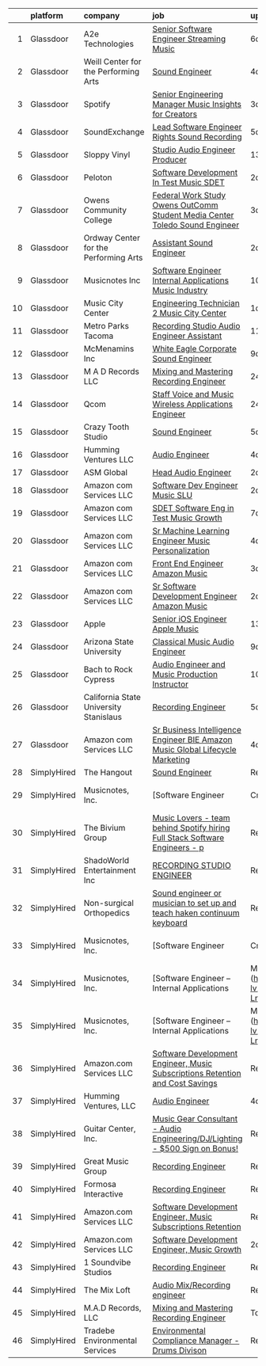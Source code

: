 

|    | platform    | company                                | job                                                                                                                                                                                                                                                                                                                                                                                                                                                                                                                                                                                                                                                                                                                                                                                                                                                                                                                                                                                                                                                                                                                                                                                                                                                                                                                                                     | update_time   | location                       |
|---:|:------------|:---------------------------------------|:--------------------------------------------------------------------------------------------------------------------------------------------------------------------------------------------------------------------------------------------------------------------------------------------------------------------------------------------------------------------------------------------------------------------------------------------------------------------------------------------------------------------------------------------------------------------------------------------------------------------------------------------------------------------------------------------------------------------------------------------------------------------------------------------------------------------------------------------------------------------------------------------------------------------------------------------------------------------------------------------------------------------------------------------------------------------------------------------------------------------------------------------------------------------------------------------------------------------------------------------------------------------------------------------------------------------------------------------------------|:--------------|:-------------------------------|
|  1 | Glassdoor   | A2e Technologies                       | [Senior Software Engineer  Streaming Music ](https://www.glassdoor.com/partner/jobListing.htm?pos=126&ao=1136043&s=58&guid=00000182bf30510bbe0b7aef9db0c4fb&src=GD_JOB_AD&t=SR&vt=w&ea=1&cs=1_4fb22e89&cb=1661064991474&jobListingId=1008070692080&jrtk=3-0-1gavj0kehkhq9801-1gavj0kf1g2ok800-d22245dfa3e12a86-)                                                                                                                                                                                                                                                                                                                                                                                                                                                                                                                                                                                                                                                                                                                                                                                                                                                                                                                                                                                                                                        | 6d            | Seattle, WA                    |
|  2 | Glassdoor   | Weill Center for the Performing Arts   | [Sound Engineer](https://www.glassdoor.com/partner/jobListing.htm?pos=111&ao=1136043&s=58&guid=00000182bf30510bbe0b7aef9db0c4fb&src=GD_JOB_AD&t=SR&vt=w&ea=1&cs=1_302da4d6&cb=1661064991473&jobListingId=1008073732344&jrtk=3-0-1gavj0kehkhq9801-1gavj0kf1g2ok800-4906a36905a240fe-)                                                                                                                                                                                                                                                                                                                                                                                                                                                                                                                                                                                                                                                                                                                                                                                                                                                                                                                                                                                                                                                                    | 4d            | Sheboygan, WI                  |
|  3 | Glassdoor   | Spotify                                | [Senior Engineering Manager  Music Insights for Creators](https://www.glassdoor.com/partner/jobListing.htm?pos=120&ao=1136043&s=58&guid=00000182bf30510bbe0b7aef9db0c4fb&src=GD_JOB_AD&t=SR&vt=w&cs=1_59a2e0b5&cb=1661064991474&jobListingId=1008076493793&jrtk=3-0-1gavj0kehkhq9801-1gavj0kf1g2ok800-fefaf5b0f0c6d0af-)                                                                                                                                                                                                                                                                                                                                                                                                                                                                                                                                                                                                                                                                                                                                                                                                                                                                                                                                                                                                                                | 3d            | New York, NY                   |
|  4 | Glassdoor   | SoundExchange                          | [Lead Software Engineer  Rights Sound Recording ](https://www.glassdoor.com/partner/jobListing.htm?pos=121&ao=1136043&s=58&guid=00000182bf30510bbe0b7aef9db0c4fb&src=GD_JOB_AD&t=SR&vt=w&cs=1_7f6000ec&cb=1661064991474&jobListingId=1008071807412&jrtk=3-0-1gavj0kehkhq9801-1gavj0kf1g2ok800-b6c59cac365880ba-)                                                                                                                                                                                                                                                                                                                                                                                                                                                                                                                                                                                                                                                                                                                                                                                                                                                                                                                                                                                                                                        | 5d            | Remote                         |
|  5 | Glassdoor   | Sloppy Vinyl                           | [Studio Audio Engineer Producer](https://www.glassdoor.com/partner/jobListing.htm?pos=113&ao=1136043&s=58&guid=00000182bf30510bbe0b7aef9db0c4fb&src=GD_JOB_AD&t=SR&vt=w&ea=1&cs=1_c2baf6c2&cb=1661064991473&jobListingId=1008058941149&jrtk=3-0-1gavj0kehkhq9801-1gavj0kf1g2ok800-e48880e05b7ba1a4-)                                                                                                                                                                                                                                                                                                                                                                                                                                                                                                                                                                                                                                                                                                                                                                                                                                                                                                                                                                                                                                                    | 13d           | Clifton, NJ                    |
|  6 | Glassdoor   | Peloton                                | [Software Development In Test   Music  SDET ](https://www.glassdoor.com/partner/jobListing.htm?pos=119&ao=1136043&s=58&guid=00000182bf30510bbe0b7aef9db0c4fb&src=GD_JOB_AD&t=SR&vt=w&ea=1&cs=1_012405ad&cb=1661064991474&jobListingId=1008078798511&jrtk=3-0-1gavj0kehkhq9801-1gavj0kf1g2ok800-c188b00975dabe46-)                                                                                                                                                                                                                                                                                                                                                                                                                                                                                                                                                                                                                                                                                                                                                                                                                                                                                                                                                                                                                                       | 2d            | Atlanta, GA                    |
|  7 | Glassdoor   | Owens Community College                | [Federal Work Study  Owens OutComm Student Media Center Toledo  Sound Engineer](https://www.glassdoor.com/partner/jobListing.htm?pos=124&ao=1136043&s=58&guid=00000182bf30510bbe0b7aef9db0c4fb&src=GD_JOB_AD&t=SR&vt=w&cs=1_18acef91&cb=1661064991474&jobListingId=1008076523041&jrtk=3-0-1gavj0kehkhq9801-1gavj0kf1g2ok800-4ada3dd420aafbd1-)                                                                                                                                                                                                                                                                                                                                                                                                                                                                                                                                                                                                                                                                                                                                                                                                                                                                                                                                                                                                          | 3d            | Toledo, OH                     |
|  8 | Glassdoor   | Ordway Center for the Performing Arts  | [Assistant Sound Engineer](https://www.glassdoor.com/partner/jobListing.htm?pos=112&ao=1136043&s=58&guid=00000182bf30510bbe0b7aef9db0c4fb&src=GD_JOB_AD&t=SR&vt=w&ea=1&cs=1_de47d38b&cb=1661064991473&jobListingId=1008079532547&jrtk=3-0-1gavj0kehkhq9801-1gavj0kf1g2ok800-5856df3a239138d6-)                                                                                                                                                                                                                                                                                                                                                                                                                                                                                                                                                                                                                                                                                                                                                                                                                                                                                                                                                                                                                                                          | 2d            | Saint Paul, MN                 |
|  9 | Glassdoor   | Musicnotes  Inc                        | [Software Engineer   Internal Applications   Music Industry](https://www.glassdoor.com/partner/jobListing.htm?pos=101&ao=1110586&s=58&guid=00000182bf30510bbe0b7aef9db0c4fb&src=GD_JOB_AD&t=SR&vt=w&ea=1&cs=1_a537e498&cb=1661064991472&jobListingId=1008065664538&cpc=A0032DE20586B9BD&jrtk=3-0-1gavj0kehkhq9801-1gavj0kf1g2ok800-492ec6bce6fe8f5b--6NYlbfkN0AzOvrGu_UugWgn3GqKRF9Dlu_Ew02IZ-2nOt7BxrJX_eS0Bx3z2zJD9hjTiuV6ICBoU5iCl9aya2cnBFUAb-p4myPs5WVPjE4-GqauSIlGcRq-o3-6_qsVMbo9wMG7j-KOHW8OJtVYancnlGAJJWGYcaeIDSQox3Uu7dmHsHHGwptFlRTg43XJIuE7gG_IiUH96b0-GbUBzJQF2F70Ai0V1at1lqA2aWkrB7k6J8CoMGWYW_wt7NEkKrSdxBosP5-Bb4zXr_QrL-58pdzxkH78lF4m4M8Oup24yD9-OHFIOR6mI6dNP3A4IwuqVFpp6xqWKQUZZwut_WBvYQ1JRxGk_UiVOCTUhMBxDHBn-hzRBYAXq6Ut7vHvqC2cSv1u5Q0b05n6MniNLI1WTVOVCJyiuwVG3xluQvCx-fP5gKo18aP7Ne1nTeCPu_W60hg-OrjSgY3ViQ0zY0K-Mriyo-HZAKKS0lFJ8V4NbB9m7O8A6wbsCL4mr4Wu8vg9sDrpo4q3jhhyaQSbh1c9EZ9fK-mdBzAVKLwxFxAyrCxlc1Wilg%3D%3D)                                                                                                                                                                                                                                                                                                                                                                                                       | 10d           | Remote                         |
| 10 | Glassdoor   | Music City Center                      | [Engineering Technician 2   Music City Center](https://www.glassdoor.com/partner/jobListing.htm?pos=123&ao=1136043&s=58&guid=00000182bf30510bbe0b7aef9db0c4fb&src=GD_JOB_AD&t=SR&vt=w&ea=1&cs=1_eed6c86a&cb=1661064991474&jobListingId=1008081103182&jrtk=3-0-1gavj0kehkhq9801-1gavj0kf1g2ok800-7b7f49e13b736bab-)                                                                                                                                                                                                                                                                                                                                                                                                                                                                                                                                                                                                                                                                                                                                                                                                                                                                                                                                                                                                                                      | 1d            | Nashville, TN                  |
| 11 | Glassdoor   | Metro Parks Tacoma                     | [Recording Studio   Audio Engineer   Assistant](https://www.glassdoor.com/partner/jobListing.htm?pos=127&ao=1136043&s=58&guid=00000182bf30510bbe0b7aef9db0c4fb&src=GD_JOB_AD&t=SR&vt=w&cs=1_80ee3be0&cb=1661064991474&jobListingId=1008063971098&jrtk=3-0-1gavj0kehkhq9801-1gavj0kf1g2ok800-82c3ab8a888c22a7-)                                                                                                                                                                                                                                                                                                                                                                                                                                                                                                                                                                                                                                                                                                                                                                                                                                                                                                                                                                                                                                          | 11d           | Tacoma, WA                     |
| 12 | Glassdoor   | McMenamins  Inc                        | [White Eagle Corporate Sound Engineer](https://www.glassdoor.com/partner/jobListing.htm?pos=116&ao=1136043&s=58&guid=00000182bf30510bbe0b7aef9db0c4fb&src=GD_JOB_AD&t=SR&vt=w&cs=1_e00ec8ff&cb=1661064991473&jobListingId=1008067513994&jrtk=3-0-1gavj0kehkhq9801-1gavj0kf1g2ok800-44081700c6343591-)                                                                                                                                                                                                                                                                                                                                                                                                                                                                                                                                                                                                                                                                                                                                                                                                                                                                                                                                                                                                                                                   | 9d            | Portland, OR                   |
| 13 | Glassdoor   | M A D Records  LLC                     | [Mixing and Mastering Recording Engineer](https://www.glassdoor.com/partner/jobListing.htm?pos=106&ao=1136043&s=58&guid=00000182bf30510bbe0b7aef9db0c4fb&src=GD_JOB_AD&t=SR&vt=w&ea=1&cs=1_6c0f5cd0&cb=1661064991472&jobListingId=1008082851002&jrtk=3-0-1gavj0kehkhq9801-1gavj0kf1g2ok800-1ef587c60b88b873-)                                                                                                                                                                                                                                                                                                                                                                                                                                                                                                                                                                                                                                                                                                                                                                                                                                                                                                                                                                                                                                           | 24h           | Las Vegas, NV                  |
| 14 | Glassdoor   | Qcom                                   | [Staff Voice and Music Wireless Applications Engineer](https://www.glassdoor.com/partner/jobListing.htm?pos=107&ao=1136043&s=58&guid=00000182bf30510bbe0b7aef9db0c4fb&src=GD_JOB_AD&t=SR&vt=w&cs=1_a006406c&cb=1661064991472&jobListingId=1008082683202&jrtk=3-0-1gavj0kehkhq9801-1gavj0kf1g2ok800-b226a5106e9df6db-)                                                                                                                                                                                                                                                                                                                                                                                                                                                                                                                                                                                                                                                                                                                                                                                                                                                                                                                                                                                                                                   | 24h           | San Jose, CA                   |
| 15 | Glassdoor   | Crazy Tooth Studio                     | [Sound Engineer](https://www.glassdoor.com/partner/jobListing.htm?pos=105&ao=1136043&s=58&guid=00000182bf30510bbe0b7aef9db0c4fb&src=GD_JOB_AD&t=SR&vt=w&ea=1&cs=1_ca0ae934&cb=1661064991472&jobListingId=1008072463616&jrtk=3-0-1gavj0kehkhq9801-1gavj0kf1g2ok800-f5d2c4a718942a67-)                                                                                                                                                                                                                                                                                                                                                                                                                                                                                                                                                                                                                                                                                                                                                                                                                                                                                                                                                                                                                                                                    | 5d            | Reno, NV                       |
| 16 | Glassdoor   | Humming Ventures  LLC                  | [Audio Engineer](https://www.glassdoor.com/partner/jobListing.htm?pos=103&ao=1136043&s=58&guid=00000182bf30510bbe0b7aef9db0c4fb&src=GD_JOB_AD&t=SR&vt=w&ea=1&cs=1_6b7d9d40&cb=1661064991472&jobListingId=1008074850294&jrtk=3-0-1gavj0kehkhq9801-1gavj0kf1g2ok800-c65df6434cac7841-)                                                                                                                                                                                                                                                                                                                                                                                                                                                                                                                                                                                                                                                                                                                                                                                                                                                                                                                                                                                                                                                                    | 4d            | Seattle, WA                    |
| 17 | Glassdoor   | ASM Global                             | [Head Audio Engineer](https://www.glassdoor.com/partner/jobListing.htm?pos=110&ao=1136043&s=58&guid=00000182bf30510bbe0b7aef9db0c4fb&src=GD_JOB_AD&t=SR&vt=w&cs=1_ff08e9db&cb=1661064991473&jobListingId=1008079907544&jrtk=3-0-1gavj0kehkhq9801-1gavj0kf1g2ok800-0804dc700544879d-)                                                                                                                                                                                                                                                                                                                                                                                                                                                                                                                                                                                                                                                                                                                                                                                                                                                                                                                                                                                                                                                                    | 2d            | Tacoma, WA                     |
| 18 | Glassdoor   | Amazon com Services LLC                | [Software Dev Engineer  Music SLU](https://www.glassdoor.com/partner/jobListing.htm?pos=114&ao=1136043&s=58&guid=00000182bf30510bbe0b7aef9db0c4fb&src=GD_JOB_AD&t=SR&vt=w&cs=1_5e8156e8&cb=1661064991473&jobListingId=1008078629549&jrtk=3-0-1gavj0kehkhq9801-1gavj0kf1g2ok800-cd868b275ddf7e19-)                                                                                                                                                                                                                                                                                                                                                                                                                                                                                                                                                                                                                                                                                                                                                                                                                                                                                                                                                                                                                                                       | 2d            | Seattle, WA                    |
| 19 | Glassdoor   | Amazon com Services LLC                | [SDET  Software Eng in Test  Music Growth](https://www.glassdoor.com/partner/jobListing.htm?pos=108&ao=1136043&s=58&guid=00000182bf30510bbe0b7aef9db0c4fb&src=GD_JOB_AD&t=SR&vt=w&cs=1_c2b2cba0&cb=1661064991472&jobListingId=1008069543759&jrtk=3-0-1gavj0kehkhq9801-1gavj0kf1g2ok800-01ef90ed90cfbf63-)                                                                                                                                                                                                                                                                                                                                                                                                                                                                                                                                                                                                                                                                                                                                                                                                                                                                                                                                                                                                                                               | 7d            | Remote                         |
| 20 | Glassdoor   | Amazon com Services LLC                | [Sr Machine Learning Engineer  Music Personalization](https://www.glassdoor.com/partner/jobListing.htm?pos=118&ao=1136043&s=58&guid=00000182bf30510bbe0b7aef9db0c4fb&src=GD_JOB_AD&t=SR&vt=w&cs=1_3fb81152&cb=1661064991474&jobListingId=1008073674728&jrtk=3-0-1gavj0kehkhq9801-1gavj0kf1g2ok800-81a5f7bbc616b67b-)                                                                                                                                                                                                                                                                                                                                                                                                                                                                                                                                                                                                                                                                                                                                                                                                                                                                                                                                                                                                                                    | 4d            | San Francisco, CA              |
| 21 | Glassdoor   | Amazon com Services LLC                | [Front End Engineer   Amazon Music](https://www.glassdoor.com/partner/jobListing.htm?pos=104&ao=1136043&s=58&guid=00000182bf30510bbe0b7aef9db0c4fb&src=GD_JOB_AD&t=SR&vt=w&cs=1_1984eb74&cb=1661064991472&jobListingId=1008075514788&jrtk=3-0-1gavj0kehkhq9801-1gavj0kf1g2ok800-715a8f6f79b0da99-)                                                                                                                                                                                                                                                                                                                                                                                                                                                                                                                                                                                                                                                                                                                                                                                                                                                                                                                                                                                                                                                      | 3d            | Culver City, CA                |
| 22 | Glassdoor   | Amazon com Services LLC                | [Sr  Software Development Engineer  Amazon Music](https://www.glassdoor.com/partner/jobListing.htm?pos=115&ao=1136043&s=58&guid=00000182bf30510bbe0b7aef9db0c4fb&src=GD_JOB_AD&t=SR&vt=w&cs=1_b59889d5&cb=1661064991473&jobListingId=1008078624918&jrtk=3-0-1gavj0kehkhq9801-1gavj0kf1g2ok800-1840bd66ea54e6f3-)                                                                                                                                                                                                                                                                                                                                                                                                                                                                                                                                                                                                                                                                                                                                                                                                                                                                                                                                                                                                                                        | 2d            | San Francisco, CA              |
| 23 | Glassdoor   | Apple                                  | [Senior iOS Engineer   Apple Music](https://www.glassdoor.com/partner/jobListing.htm?pos=102&ao=1110586&s=58&guid=00000182bf30510bbe0b7aef9db0c4fb&src=GD_JOB_AD&t=SR&vt=w&cs=1_7698e5f9&cb=1661064991472&jobListingId=1008059181794&cpc=9908D8D4413DBB8A&jrtk=3-0-1gavj0kehkhq9801-1gavj0kf1g2ok800-d3c34b41dbc9a448--6NYlbfkN0BvKrLyj5gPmtZO9T8euul8TCxuuKNOtzRJOomxnwSEodTz2Bc-sPZlC5mDe-NOaJhpwnVBe_I-gW4eh7UdPHC0zoqKEIIfvLBLQzmNXgfJqzVZ1Z-ZVOewkUJOz69cwqmVRRa8B4-4abXTqdU1mNzMB89sllZ7eh1X0B8ggFoOimVzsF1VhzMGpZni9gjD5k46xgzaXMkhyW4lS0GCpoMwga47wisvFqWgPkAQURICcAD5OXNmfP69rI7syJbJ6p-bRsaxPTwlwAN8XLbcDafi615rB-kpy7qQW8O5ztlYwZ88htIUbu8KpTnIuV0s-o1sPdv4qI4eaIo99HJzgtoqF6M2hCGx9CVlC8e6Q4qIMy5R2VVySLMCsvyQkobSmdyh7CPGbn_wYBokbwv8opEck4lMcIEkhpXDmeN5Q2TANzyUhuzSOUywFdLjRsy4bBeTsX_GERwiBY5fm2ix2JYmf7tkVrWfi_Xz8aqQHMQlQ9tcDwAsJ3lU1Tx6fvrGJn-5nJesKgeJr3rkTUXECTpCyn7ArKkObnnryoOndsXWZ7zygzybRz1GgEtGhlkt7q8Ft6oj00AzlcVbo87s4Fs-cE0DZ854ZEehgf06-85zFWFZYv2Gh6Mm9zvhMfE66BbCjoIgj9PXGnflzyZ0w2oT1w4WQppL5wzoTkXzd1lXPtEMvzdlSRKwfZESv3lECsGbtYo85jmmZbL6tzz85zjg1nmwA6hcMMRJaMFs0U4itvCHHQG7SrwuGMchTOIQYJfZq13GM89UCgam4sV1__xGvoI-y75xDr9EvLPujqaoDfaUXAfIMojOmy6C71uE0_6O5nGEYfwIAzzpAjloQAZmxqRW1rULLed1mCW_7IemxgL7VefaYvh4GID4Prz-IGg-ry1EReaXxyqa4-SUrNeblZf6zGHTIhVwvBo47hhJFZdBgcxbs1frF8D59zLvCUd4WFju_49ewqNTBQnPdQhL) | 13d           | San Diego, CA                  |
| 24 | Glassdoor   | Arizona State University               | [Classical Music Audio Engineer](https://www.glassdoor.com/partner/jobListing.htm?pos=109&ao=1136043&s=58&guid=00000182bf30510bbe0b7aef9db0c4fb&src=GD_JOB_AD&t=SR&vt=w&cs=1_8d53f911&cb=1661064991473&jobListingId=1008067160129&jrtk=3-0-1gavj0kehkhq9801-1gavj0kf1g2ok800-121832ac7e6dd511-)                                                                                                                                                                                                                                                                                                                                                                                                                                                                                                                                                                                                                                                                                                                                                                                                                                                                                                                                                                                                                                                         | 9d            | Phoenix, AZ                    |
| 25 | Glassdoor   | Bach to Rock Cypress                   | [Audio Engineer and Music Production Instructor](https://www.glassdoor.com/partner/jobListing.htm?pos=122&ao=1136043&s=58&guid=00000182bf30510bbe0b7aef9db0c4fb&src=GD_JOB_AD&t=SR&vt=w&ea=1&cs=1_81e32625&cb=1661064991474&jobListingId=1008065309403&jrtk=3-0-1gavj0kehkhq9801-1gavj0kf1g2ok800-35a1e42543f182e4-)                                                                                                                                                                                                                                                                                                                                                                                                                                                                                                                                                                                                                                                                                                                                                                                                                                                                                                                                                                                                                                    | 10d           | Cypress, TX                    |
| 26 | Glassdoor   | California State University Stanislaus | [Recording Engineer](https://www.glassdoor.com/partner/jobListing.htm?pos=125&ao=1136043&s=58&guid=00000182bf30510bbe0b7aef9db0c4fb&src=GD_JOB_AD&t=SR&vt=w&cs=1_91eb6cc2&cb=1661064991474&jobListingId=1008072092650&jrtk=3-0-1gavj0kehkhq9801-1gavj0kf1g2ok800-c45e8aecef8da5d2-)                                                                                                                                                                                                                                                                                                                                                                                                                                                                                                                                                                                                                                                                                                                                                                                                                                                                                                                                                                                                                                                                     | 5d            | Turlock, CA                    |
| 27 | Glassdoor   | Amazon com Services LLC                | [Sr  Business Intelligence Engineer  BIE   Amazon Music  Global Lifecycle Marketing](https://www.glassdoor.com/partner/jobListing.htm?pos=117&ao=1136043&s=58&guid=00000182bf30510bbe0b7aef9db0c4fb&src=GD_JOB_AD&t=SR&vt=w&cs=1_37f442d0&cb=1661064991473&jobListingId=1008073700991&jrtk=3-0-1gavj0kehkhq9801-1gavj0kf1g2ok800-e872857eb0fee584-)                                                                                                                                                                                                                                                                                                                                                                                                                                                                                                                                                                                                                                                                                                                                                                                                                                                                                                                                                                                                     | 4d            | Culver City, CA                |
| 28 | SimplyHired | The Hangout                            | [Sound Engineer](https://www.simplyhired.com/job/pPtma4KfpJL8yv0IV160PCctZ7zJieTNPnwDrISJ5-REzhgDQyRTVw?q=music+engineer)                                                                                                                                                                                                                                                                                                                                                                                                                                                                                                                                                                                                                                                                                                                                                                                                                                                                                                                                                                                                                                                                                                                                                                                                                               | Recently      | Myrtle Beach, SC               |
| 29 | SimplyHired | Musicnotes, Inc.                       | [Software Engineer | Cross-Platform Apps | Music Industry](https://www.simplyhired.com/job/k8E4fg8SWWqgvPsk4kBA2CqJDhhUZAmYysUfvRGHibz7cVQEY9wzyw?q=music+engineer)                                                                                                                                                                                                                                                                                                                                                                                                                                                                                                                                                                                                                                                                                                                                                                                                                                                                                                                                                                                                                                                                                                                                                                                     | 9d            | Remote                         |
| 30 | SimplyHired | The Bivium Group                       | [Music Lovers - team behind Spotify hiring Full Stack Software Engineers - p](https://www.simplyhired.com/job/xwPIhzuTN5QU7HiZUxxulf6NVWJJFVEgQggMHrjRfTQugyKoDq1S5w?q=music+engineer)                                                                                                                                                                                                                                                                                                                                                                                                                                                                                                                                                                                                                                                                                                                                                                                                                                                                                                                                                                                                                                                                                                                                                                  | Recently      | Boston, MA                     |
| 31 | SimplyHired | ShadoWorld Entertainment Inc           | [RECORDING STUDIO ENGINEER](https://www.simplyhired.com/job/GwCuzAE1Z75JKGOc64ylj3GPMzBTziX1HpRLOs1Ry1SWuirAjqBXVA?q=music+engineer)                                                                                                                                                                                                                                                                                                                                                                                                                                                                                                                                                                                                                                                                                                                                                                                                                                                                                                                                                                                                                                                                                                                                                                                                                    | Recently      | Los Angeles, CA                |
| 32 | SimplyHired | Non-surgical Orthopedics               | [Sound engineer or musician to set up and teach haken continuum keyboard](https://www.simplyhired.com/job/7y5RxfWgvBhvD5ARANj7xR1wS24g3fPvxpYIHCnLHOc6p5-BJXdA0g?q=music+engineer)                                                                                                                                                                                                                                                                                                                                                                                                                                                                                                                                                                                                                                                                                                                                                                                                                                                                                                                                                                                                                                                                                                                                                                      | Recently      | Hicksville, NY                 |
| 33 | SimplyHired | Musicnotes, Inc.                       | [Software Engineer | Cross-Platform Apps | Music Industry](https://www.simplyhired.com/job/k8E4fg8SWWqgvPsk4kBA2CqJDhhUZAmYysUfvRGHibz7cVQEY9wzyw?q=music+engineer)                                                                                                                                                                                                                                                                                                                                                                                                                                                                                                                                                                                                                                                                                                                                                                                                                                                                                                                                                                                                                                                                                                                                                                                     | 9d            | Remote                         |
| 34 | SimplyHired | Musicnotes, Inc.                       | [Software Engineer – Internal Applications | Music Industry](https://www.simplyhired.com/job/CJj4BR8cQSu-lv26kchc9c99R6mB050UHH-Lnqgt3YQdfFX2vFlL3A?q=music+engineer)                                                                                                                                                                                                                                                                                                                                                                                                                                                                                                                                                                                                                                                                                                                                                                                                                                                                                                                                                                                                                                                                                                                                                                                   | 10d           | Remote                         |
| 35 | SimplyHired | Musicnotes, Inc.                       | [Software Engineer – Internal Applications | Music Industry](https://www.simplyhired.com/job/CJj4BR8cQSu-lv26kchc9c99R6mB050UHH-Lnqgt3YQdfFX2vFlL3A?q=music+engineer)                                                                                                                                                                                                                                                                                                                                                                                                                                                                                                                                                                                                                                                                                                                                                                                                                                                                                                                                                                                                                                                                                                                                                                                   | 10d           | Remote                         |
| 36 | SimplyHired | Amazon.com Services LLC                | [Software Development Engineer, Music Subscriptions Retention and Cost Savings](https://www.simplyhired.com/job/SPLr6-1KsoMadq-VHI9-EwKDSOoji6yjF5DHUrr3amK9mlL4M7bWEQ?q=music+engineer)                                                                                                                                                                                                                                                                                                                                                                                                                                                                                                                                                                                                                                                                                                                                                                                                                                                                                                                                                                                                                                                                                                                                                                | Recently      | San Francisco, CA +2 locations |
| 37 | SimplyHired | Humming Ventures, LLC                  | [Audio Engineer](https://www.simplyhired.com/job/8DSLRgpEAgXP5zicg-ZoO3PIpTiVZ3WUlc-WEVxkbF2N9BVX-AWj_A?q=music+engineer)                                                                                                                                                                                                                                                                                                                                                                                                                                                                                                                                                                                                                                                                                                                                                                                                                                                                                                                                                                                                                                                                                                                                                                                                                               | 4d            | Seattle, WA                    |
| 38 | SimplyHired | Guitar Center, Inc.                    | [Music Gear Consultant - Audio Engineering/DJ/Lighting - $500 Sign on Bonus!](https://www.simplyhired.com/job/A1q2-hoFBf33n2hzvrtqJdUCpA-f5UgA83I6sNug1CkHmCGdLFdqzA?q=music+engineer)                                                                                                                                                                                                                                                                                                                                                                                                                                                                                                                                                                                                                                                                                                                                                                                                                                                                                                                                                                                                                                                                                                                                                                  | Recently      | Nashville, TN                  |
| 39 | SimplyHired | Great Music Group                      | [Recording Engineer](https://www.simplyhired.com/job/KdtBz20qTjUZIp8oO0tR_6v4kEIhLgO5XK_RByszcRqXz1WmRjoiUg?q=music+engineer)                                                                                                                                                                                                                                                                                                                                                                                                                                                                                                                                                                                                                                                                                                                                                                                                                                                                                                                                                                                                                                                                                                                                                                                                                           | Recently      | Minneapolis, MN                |
| 40 | SimplyHired | Formosa Interactive                    | [Recording Engineer](https://www.simplyhired.com/job/29sDM0Sr9JlQYH7solN3F74VDbJwVqpkxGxp49jc-twKzjzyunLXRQ?q=music+engineer)                                                                                                                                                                                                                                                                                                                                                                                                                                                                                                                                                                                                                                                                                                                                                                                                                                                                                                                                                                                                                                                                                                                                                                                                                           | Recently      | Los Angeles, CA                |
| 41 | SimplyHired | Amazon.com Services LLC                | [Software Development Engineer, Music Subscriptions Retention](https://www.simplyhired.com/job/_BVi0k1U_Z0RO6US-NlFQR6Fip6BRBA74t4qMU0t06aJDu2YQf2jAA?q=music+engineer)                                                                                                                                                                                                                                                                                                                                                                                                                                                                                                                                                                                                                                                                                                                                                                                                                                                                                                                                                                                                                                                                                                                                                                                 | Recently      | San Francisco, CA              |
| 42 | SimplyHired | Amazon.com Services LLC                | [Software Development Engineer, Music Growth](https://www.simplyhired.com/job/zZLbArzNTyZYDFNnGSuPF6mMnM3jPj2n3n5Yus6xn-lYJgGEIXDayg?q=music+engineer)                                                                                                                                                                                                                                                                                                                                                                                                                                                                                                                                                                                                                                                                                                                                                                                                                                                                                                                                                                                                                                                                                                                                                                                                  | 2d            | Seattle, WA +1 location        |
| 43 | SimplyHired | 1 Soundvibe Studios                    | [Recording Engineer](https://www.simplyhired.com/job/XylTkI5J2rGQUwUyb-5J2gOHNNrfHaeNpKWRciYPgRZcRkriQFUQlQ?q=music+engineer)                                                                                                                                                                                                                                                                                                                                                                                                                                                                                                                                                                                                                                                                                                                                                                                                                                                                                                                                                                                                                                                                                                                                                                                                                           | Recently      | Houston, TX                    |
| 44 | SimplyHired | The Mix Loft                           | [Audio Mix/Recording engineer](https://www.simplyhired.com/job/rIGHsg24O55jJJ8A9DMRFO6VT6NUvTOsIHmD2TpNycdZI4evhs-lig?q=music+engineer)                                                                                                                                                                                                                                                                                                                                                                                                                                                                                                                                                                                                                                                                                                                                                                                                                                                                                                                                                                                                                                                                                                                                                                                                                 | Recently      | Quincy, MA                     |
| 45 | SimplyHired | M.A.D Records, LLC                     | [Mixing and Mastering Recording Engineer](https://www.simplyhired.com/job/r6gEzpa8IpEq3bLcoqpJWi_0HY-nV7vsLkJTArOKZQ8_acy40nqipw?q=music+engineer)                                                                                                                                                                                                                                                                                                                                                                                                                                                                                                                                                                                                                                                                                                                                                                                                                                                                                                                                                                                                                                                                                                                                                                                                      | Today         | Las Vegas, NV                  |
| 46 | SimplyHired | Tradebe Environmental Services         | [Environmental Compliance Manager - Drums Divison](https://www.simplyhired.com/job/dR9kMHUUuh0OPGm7DM4ftH-b2sVV6yX0hdQo4AFblehq5H13CSmF7Q?q=music+engineer)                                                                                                                                                                                                                                                                                                                                                                                                                                                                                                                                                                                                                                                                                                                                                                                                                                                                                                                                                                                                                                                                                                                                                                                             | Recently      | Millington, TN                 |